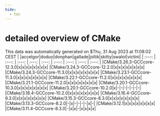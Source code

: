 ```yaml
---
hide:
  - toc
---
```


detailed overview of CMake
==========================


This data was automatically generated on $Thu, 31 Aug 2023 at 11:08:02 CEST
| |accelgor|doduo|donphan|gallade|joltik|skitty|swalot|victini|
| :---: | :---: | :---: | :---: | :---: | :---: | :---: | :---: | :---: |
|CMake/3.26.3-GCCcore-12.3.0|x|x|x|x|x|x|x|x|
|CMake/3.24.3-GCCcore-12.2.0|x|x|x|x|x|x|x|x|
|CMake/3.24.3-GCCcore-11.3.0|x|x|x|x|x|x|x|x|
|CMake/3.23.1-GCCcore-11.3.0|x|x|x|x|x|x|x|x|
|CMake/3.22.1-GCCcore-11.2.0|x|x|x|x|x|x|x|x|
|CMake/3.21.1-GCCcore-11.2.0|x|x|x|x|x|x|x|x|
|CMake/3.20.1-GCCcore-10.3.0|x|x|x|x|x|x|x|x|
|CMake/3.20.1-GCCcore-10.2.0|x|-|-|-|-|-|-|-|
|CMake/3.18.4-GCCcore-10.2.0|x|x|x|x|x|x|x|x|
|CMake/3.16.4-GCCcore-9.3.0|x|x|x|x|x|x|x|x|
|CMake/3.15.3-GCCcore-8.3.0|x|x|x|x|x|x|x|x|
|CMake/3.13.3-GCCcore-8.2.0|-|x|-|-|-|-|x|-|
|CMake/3.12.1|x|x|x|x|x|x|x|x|
|CMake/3.11.4-GCCcore-8.3.0|-|x|x|-|x|x|x|x|
